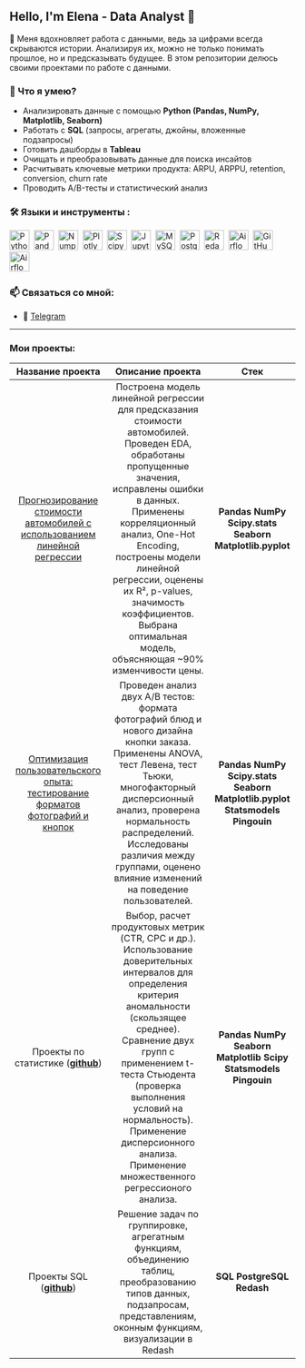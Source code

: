 ## Hello, I'm Elena - Data Analyst 👋

💭 Меня вдохновляет работа с данными, ведь за цифрами всегда скрываются истории. Анализируя их, можно не только понимать прошлое, но и предсказывать будущее. В этом репозитории делюсь своими проектами по работе с данными. 

### 🎯 Что я умею?
- Анализировать данные с помощью **Python (Pandas, NumPy, Matplotlib, Seaborn)**  
- Работать с **SQL** (запросы, агрегаты, джойны, вложенные подзапросы)  
- Готовить дашборды в **Tableau**  
- Очищать и преобразовывать данные для поиска инсайтов
- Расчитывать ключевые метрики продукта: ARPU, ARPPU, retention, conversion, churn rate
- Проводить A/B-тесты и статистический анализ


### 🛠️ Языки и инструменты :

<div>
  <img src="https://img.shields.io/badge/python-white?logo=python&style=for-the-badge" title="Python" alt="Python" height=35"/>&nbsp;
  <img src="https://img.shields.io/badge/pandas-white?logo=pandas&logoColor=blue&style=for-the-badge" title="Pandas" alt="Pandas" height="35"/>&nbsp;
  <img src="https://img.shields.io/badge/numpy-white?logo=numpy&logoColor=blue&style=for-the-badge" title="Numpy" alt="Numpy" height="35"/>&nbsp;
  <img src="https://img.shields.io/badge/plotly-white?logo=plotly&logoColor=blue&style=for-the-badge" title="Plotly" alt="Plotly" height="35"/>&nbsp;
  <img src="https://img.shields.io/badge/Scipy-white?logo=Scipy&logoColor=black&style=for-the-badge" title="Scipy" alt="Scipy" height="35"/>&nbsp;
  <img src="https://img.shields.io/badge/Jupyter_notebook-white?logo=Jupyter&style=for-the-badge" title="Jupyter" alt="Jupyter" height="35"/>&nbsp;
  <img src="https://img.shields.io/badge/mySQL-white?logo=mySQL&s&style=for-the-badge" title="MySQL"  alt="MySQL" height="35"/>&nbsp;
  <img src="https://img.shields.io/badge/PostgreSQL-white?logo=PostgreSQL&s&style=for-the-badge" title="PostgreSQL" alt="PostgreSQL" height="35"/>&nbsp;
  <img src="https://img.shields.io/badge/redash-white?logo=redash&logoColor=black&style=for-the-badge" title="Redash" alt="Redash" height="35"/>&nbsp;
  <img src="https://img.shields.io/badge/Tableau-white?logo=Tableau&s&logoColor=yellow&style=for-the-badge" title="Airflow" alt="Airflow" height="35"/>&nbsp;
  <img src="https://img.shields.io/badge/github-white?logo=github&logoColor=black&style=for-the-badge" title="GitHub" alt="GitHub" height="35"/>&nbsp;
  <img src="https://img.shields.io/badge/Airflow-white?logo=Airflow&style=for-the-badge" title="Airflow" alt="Airflow" height="35"/>&nbsp;  
  
</div>

### 📫 Связаться со мной:
- 💬 [Telegram](https://t.me/haskmi)

<hr>

### Мои проекты: 

|Название проекта| Описание проекта| Стек |
|:--------------:|:---------------:|:-----:|
|[Прогнозирование стоимости автомобилей с использованием линейной регрессии](https://github.com/ElenaAnalyst/projects_using_statistics/blob/main/predicting_car_prices/README.md)|Построена модель линейной регрессии для предсказания стоимости автомобилей. Проведен EDA, обработаны пропущенные значения, исправлены ошибки в данных. Применены корреляционный анализ, One-Hot Encoding, построены модели линейной регрессии, оценены их R², p-values, значимость коэффициентов. Выбрана оптимальная модель, объясняющая ~90% изменчивости цены.|**Pandas NumPy<br>Scipy.stats<br>Seaborn<br>Matplotlib.pyplot**|
|[Оптимизация пользовательского опыта: тестирование форматов фотографий и кнопок](https://github.com/ElenaAnalyst/projects_using_statistics/blob/main/AB_test/README.md)|Проведен анализ двух A/B тестов: формата фотографий блюд и нового дизайна кнопки заказа. Применены ANOVA, тест Левена, тест Тьюки, многофакторный дисперсионный анализ, проверена нормальность распределений. Исследованы различия между группами, оценено влияние изменений на поведение пользователей.|**Pandas NumPy<br>Scipy.stats<br>Seaborn<br>Matplotlib.pyplot<br>Statsmodels Pingouin**|
|Проекты по статистике  (__[github](https://github.com/ElenaAnalyst/stat_homeworks/blob/main/README.md)__)|Выбор, расчет продуктовых метрик (CTR, CPC и др.). Использование доверительных интервалов для определения критерия аномальности (скользящее среднее). Сравнение двух групп с применением t-теста Стьюдента (проверка выполнения условий на нормальность). Применение дисперсионного анализа. Применение множественного регрессионого анализа.|**Pandas  NumPy  Seaborn  Matplotlib  Scipy  Statsmodels  Pingouin**|
|Проекты SQL  (__[github](https://github.com/ElenaAnalyst/SQL_homeworks/blob/main/README.md)__)|Решение задач по группировке, агрегатным функциям, объединению таблиц, преобразованию типов данных, подзапросам, представлениям, оконным функциям, визуализации в Redash|**SQL  PostgreSQL  Redash**|

